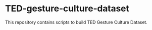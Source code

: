 # TED-gesture-culture-dataset
This repository contains scripts to build TED Gesture Culture Dataset.
